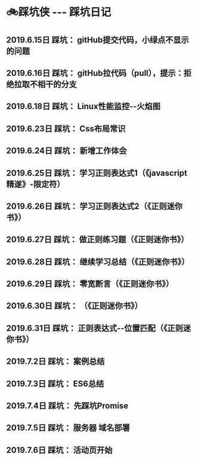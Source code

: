 # 🚲踩坑侠 --- 踩坑日记

## 2019.6.15日 踩坑： gitHub提交代码，小绿点不显示的问题
## 2019.6.16日 踩坑： gitHub拉代码（pull），提示：拒绝拉取不相干的分支
## 2019.6.18日 踩坑： Linux性能监控--火焰图
## 2019.6.23日 踩坑： Css布局常识
## 2019.6.24日 踩坑： 新增工作体会
## 2019.6.25日 踩坑： 学习正则表达式1（《javascript精遂》-限定符）
## 2019.6.26日 踩坑： 学习正则表达式2（《正则迷你书》）
## 2019.6.27日 踩坑： 做正则练习题（《正则迷你书》）
## 2019.6.28日 踩坑： 继续学习总结（《正则迷你书》）
## 2019.6.29日 踩坑： 零宽断言（《正则迷你书》）
## 2019.6.30日 踩坑： （《正则迷你书》）
## 2019.6.31日 踩坑： 正则表达式--位置匹配（《正则迷你书》）
## 2019.7.2日  踩坑： 案例总结
## 2019.7.3日  踩坑： ES6总结
## 2019.7.4日  踩坑： 先踩坑Promise
## 2019.7.5日  踩坑： 服务器 域名部署
## 2019.7.6日  踩坑： 活动页开始
## 
## 
## 
## 
##


